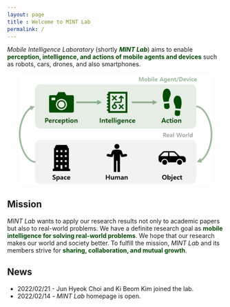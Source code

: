 ```yaml
---
layout: page
title : Welcome to MINT Lab
permalink: /
---
```


_Mobile Intelligence Laboratory_ (shortly **_<span style="color:#034b03">MINT Lab</span>_**) aims to enable **<span style="color:#034b03">perception, intelligence, and actions of mobile agents and devices</span>** such as robots, cars, drones, and also smartphones.

<p align="center"><img src="../mint-lab/research_area.png" width="450px" /></p>


## Mission
_MINT Lab_ wants to apply our research results not only to academic papers but also to real-world problems. We have a definite research goal as **<span style="color:#034b03">mobile intelligence for solving real-world problems</span>**. We hope that our research makes our world and society better. To fulfill the mission, _MINT Lab_ and its members strive for **<span style="color:#034b03">sharing, collaboration, and mutual growth</span>**.

## News
* 2022/02/21 - Jun Hyeok Choi and Ki Beom Kim joined the lab.
* 2022/02/14 - _MINT Lab_ homepage is open.
